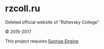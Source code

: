 # rzcoll.ru

Deleted official website of "Rzhevsky College" 

© 2015-2017

This project requires [Sunrise Engine](https://github.com/Gluschenko/Sunrise-Engine)
